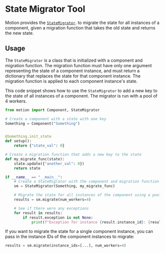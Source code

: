 # State Migrator Tool

Motion provides the [`StateMigrator`](/motion/api/state-migrator/#motion.migrate.StateMigrator). to migrate the state for all instances of a component, given a migration function that takes the old state and returns the new state.

## Usage

The `StateMigrator` is a class that is initialized with a component and migration function. The migration function must have only one argument representing the state of a component instance, and must return a dictionary that replaces the state for that component instance. The migration function is applied to each component instance's state.

This code snippet shows how to use the `StateMigrator` to add a new key to the state of all instances of a component. The migrator is run with a pool of 4 workers.

```python
from motion import Component, StateMigrator

# Create a component with a state with one key
Something = Component("Something")


@Something.init_state
def setup():
    return {"state_val": 0}

# Create a migration function that adds a new key to the state
def my_migrate_func(state):
    state.update({"another_val": 0})
    return state

if __name__ == "__main__":
    # Create a StateMigrator with the component and migration function
    sm = StateMigrator(Something, my_migrate_func)

    # Migrate the state for all instances of the component using a pool of 4 workers
    results = sm.migrate(num_workers=4)

    # See if there were any exceptions
    for result in results:
        if result.exception is not None:
            print(f"Exception for instance {result.instance_id}: {result.exception}")
```

If you want to migrate the state for a single component instance, you can pass in the instance IDs of the component instances to migrate:

```python
results = sm.migrate(instance_ids=[...], num_workers=4)
```
